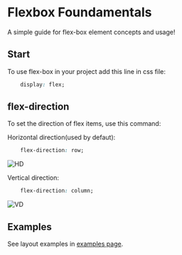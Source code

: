 # Flexbox Foundamentals

A simple guide for flex-box element concepts and usage!

## Start

To use flex-box in your project add this line in css file:

```css
    display: flex;
```

## flex-direction

To set the direction of flex items, use this command:

Horizontal direction(used by defaut):
```css
    flex-direction: row;
```
![HD](https://imgur.com/sbdhx3O.jpg)

Vertical direction:
```css
    flex-direction: column;
```
![VD](https://imgur.com/5oRlp6L.jpg)

## Examples

See layout examples in [examples page](https://github.com/SergioRBJ/flexbox-foundamentals/tree/master/examples).
